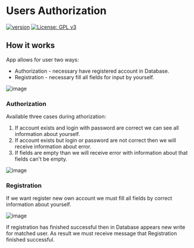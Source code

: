 # Users Authorization

[![version](https://badge.fury.io/gh/YuriySavchenko%2FMessenger.svg)](https://github.com/YuriySavchenko/NetworkCDN/releases)
[![License: GPL v3](https://img.shields.io/badge/License-GPLv3-blue.svg)](https://www.gnu.org/licenses/gpl-3.0)

## How it works

App allows for user two ways:
  * Authorization - necessary have registered account in Database.
  * Registration - necessary fill all fields for input by yourself.
 
![image](https://user-images.githubusercontent.com/36791929/60384622-cef67980-9a88-11e9-87f3-cbf9da7c9364.png)

### Authorization
  
Available three cases during athorization:
 1. If account exists and login with password are correct we can see all information about yourself.
 2. If account exists but login or password are not correct then we will receive information about error.
 3. If fields are empty than we will receive error with information about that fields can't be empty.
 
![image](https://user-images.githubusercontent.com/36791929/60384694-74115200-9a89-11e9-8729-85fc04f75b70.png)

### Registration

If we want register new own account we must fill all fields by correct information about yourself.

![image](https://user-images.githubusercontent.com/36791929/60385006-2565b700-9a8d-11e9-9c6b-965cfe7af955.png)

If registration has finished successful then in Database appears new write for matched user.
As result we must receive message that Registration finished successful.
